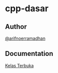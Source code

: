 # cpp-dasar

## Author

[@arifnoerramadhan](https://www.instagram.com/arifnoerramadhan/)


## Documentation

[Kelas Terbuka](https://www.youtube.com/channel/UCnrZ-UFSzeMSxKx_OHtwKsQ)
